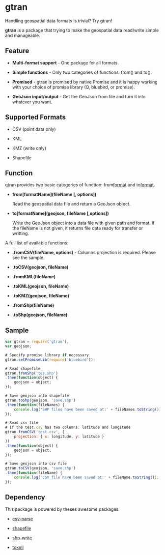 # gtran

Handling geospatial data formats is trivial? Try gtran!

**gtran** is a package that trying to make the geospatial data read/write simple and manageable.

## Feature

* **Multi-format support** - One package for all formats.

* **Simple functions** - Only two categories of functions: from() and to().

* **Promised** - gtran is promised by native Promise and it is happy working with your choice of promise library (Q, bluebird, or promise).

* **GeoJson input/output** - Get the GeoJson from file and turn it into whatever you want.

## Supported Formats

* CSV (point data only)

* KML

* KMZ (write only)

* Shapefile

## Function

gtran provides two basic categories of function: from[format]() and to[format]().

* **from\[formatName\](fileName [, options])**

    Read the geospatial data file and return a GeoJson object.

* **to\[formatName\](geojson, fileName [,options])**

    Write the GeoJson object into a data file with given path and format. If the fileName is not given, it returns file data ready for transfer or writting.

A full list of available functions:

* **.fromCSV(fileName, options)** - Columns projection is required. Please see the sample.

* **.toCSV(geojson, fileName)**

* **.fromKML(fileName)**

* **.toKML(geojson, fileName)**

* **.toKMZ(geojson, fileName)**

* **.fromShp(fileName)**

* **.toShp(geojson, fileName)**

## Sample

``` javascript
var gtran = require('gtran'),
var geojson;

# Specify promise library if necessary
gtran.setPromiseLib(require('bluebird'));

# Read shapefile
gtran.fromShp('tes.shp')
.then(function(object) {
    geojson = object;
});

# Save geojson into shapefile
gtran.toShp(geojson, 'save.shp')
.then(function(fileNames) {
    console.log('SHP files have been saved at:' + fileNames.toString());
});

# Read csv file
# If the test.csv has two columns: latitude and longitude
gtran.fromCSV('test.csv', {
    projection: { x: longitude, y: latitude }
})
.then(function(object) {
    geojson = object;
});

# Save geojson into csv file
gtran.toCSV(geojson, 'save.shp')
.then(function(fileName) {
    console.log('CSV file have been saved at:' + fileName.toString());
});


```

## Dependency

This package is powered by theses awesome packages

* [csv-parse](https://github.com/wdavidw/node-csv-parse)

* [shapefile](https://github.com/mbostock/shapefile)

* [shp-write](https://github.com/mapbox/shp-write)

* [tokml](https://github.com/mapbox/tokml)
